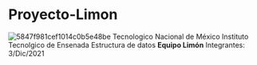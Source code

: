 # Proyecto-Limon
![5847f981cef1014c0b5e48be](https://user-images.githubusercontent.com/92224971/144761191-e7e645af-3ec1-4082-8763-3c7d3457d377.png)
Tecnologico Nacional de México
Instituto Tecnolgico de Ensenada
Estructura de datos
**Equipo Limón**
Integrantes: 
3/Dic/2021
